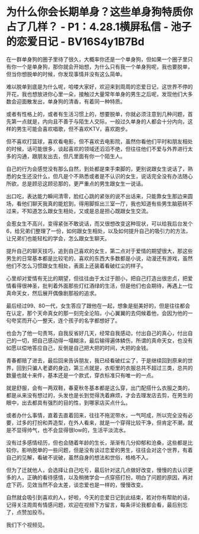# 为什么你会长期单身？这些单身狗特质你占了几样？ - P1：4.28.1横屏私信 - 池子的恋爱日记 - BV16S4y1B7Bd

在一群单身狗的圈子里待了很久，大概率你还是一个单身狗，但如果一个圈子里只有你一个是单身狗，那你就会开始想，为什么只有我一个单身狗呢，我也要脱单，但当你想脱单的时候，你发现事情并没有这么简单。

难以脱单到底是为什么呢，哈喽大家好，欢迎来到周周的恋爱日记，这世界不停的开花，我也想放进你心里一朵，接触过大量常年单身的男生之后呢，发现他们大多数会迎面散发出，单身狗的清香，有着同一种特质。

或者有性格上的，或者有生活习惯上的，想要脱单，你就必须注意到几种问题，首先第一点就是，内向且不善于与陌生人交际，一般过久单身的人都会十分内向，这样的男生可能会喜欢唱歌，但不喜欢KTV，喜欢跑步。

但不喜欢打篮球，喜欢看电影，但不喜欢去电影院，虽然你看他们平时和朋友相处的时候，话可能很多，谈起喜欢的领域还滔滔不绝，但往往他们不爱与外界进行太多的沟通，跟朋友出去，但凡里面有你一个陌生人。

自己的行为会感觉没有那么自然，到处都是束手束脚的，更别说跟女生说话了，熟悉的女生还没什么，但凡是个不熟悉或者是不认识的女生，说话完全没有办法随心所欲，总是顾忌这顾忌那的，更严重点的男生跟女生一说话。

出口吃，表达能力瞬间清零，脸红心跳的紧张的说不出话来，只能靠女生那边来圆场，看他们聊天我真的能尬到，得用脚抠出三室一厅，我也知道有些男生脑筋转不过来，不知道怎么跟女生相处，又或是总是担心既跟女生交流。

会惹女生不高兴，变得紧张不敢说话，而又很想改变这种现状，可以给我后台发个6，给兄弟们整理了一份，如何跟女生相处，以及如何提升自己的吸引力的方法，让兄弟们也能轻松的学会，怎么跟女生聊天。

提升自己的聊天技巧，追到自己喜欢的女生，第二点对于爱情的期望很大，那这些男生的日常基本都是比较宅的，喜欢的东西大多数都是小说，动漫还有游戏，虽然他们不怎么习惯跟女生相处，表面上还装着看破红尘的样子。

心里却对爱情有无比的期望，但往往由于太过于胆小，把自己打造出很忠贞，把爱情看得很神圣，批判着外面那些灯红酒绿的生活，但是他们也会期待，再遇上一位真命天女，然后展开偶像剧那般的追求。

最后经过99、80一代，女生答应了跟他在一起，想象是挺美好的，但是往往都会在认定，那个天命真女的那一刻完全沦陷，小心翼翼的去伺候着他，会因为他的一句夸奖而开心一整天，连个孩子的名字都想好了。

也会为了他一句责骂，自我反省好几天，经常自我感动，付出自己的真心，付出自己的一切，把自己感动得一塌糊涂，最后输得遍体鳞伤，所谓的真命天女，也没有如愿以偿地答应自己，反倒是自己把大把的时间，大把的金钱。

青春都赔了进去，最后回来告诉朋友，我已经看破红尘了，于是继续回到原来的世界，回到只骗人老婆的身边，第三点就是，衣柜里的衣服总共不超过三类，总共的数量也就十来件，基本还是一个款式，穿衣标准只有唯一的一点。

就是舒服，会有一两双鞋，春夏秋冬基本都是这么穿，出门配搭什么衣服之类的，都是从来没有想过的，头发也是长到觉得洗着麻烦，才会去理发店去剪，在男生的眼中，出去都具有强烈的目的性，到哪家店买点什么。

或者办什么事情，直着去直着回来，往往不拖泥带水，一气呵成，所以完全没有必要，过多的打扮和弄造型，在外人看来，就是一个穿得比较干净，但肯定不潮，就是不显得帅气，也不会显得很low的，生活平淡流水。

没有过多感情经历，但也会随着年龄的生长，渐渐有几分抑郁和沧桑，这些都是比较你，影响脱单的一些问题，但是没有谈过恋爱的男生，往往会对这个世界，有着自己的见解，看破不说破，虽然自身的想法和世俗，格格不入。

但为了迁就他人，会选择让自己吃亏，最后针对这几点做好改变，慢慢的去认识更多的人，正确的看待感情，以及稍微学会一点穿搭打扮，明白了问题的原因，再对症下药，见效当然不会太差，谈恋爱也是一样的，慢慢改变。

自然就会吸引到喜欢的人，好啦，今天的恋爱日记到此结束，若对你有帮助的话，记得关注周周有情感问题，欢迎在视频下方留言，每条评论我都会看，最后别忘了，点赞加投币。

我们下个视频见。